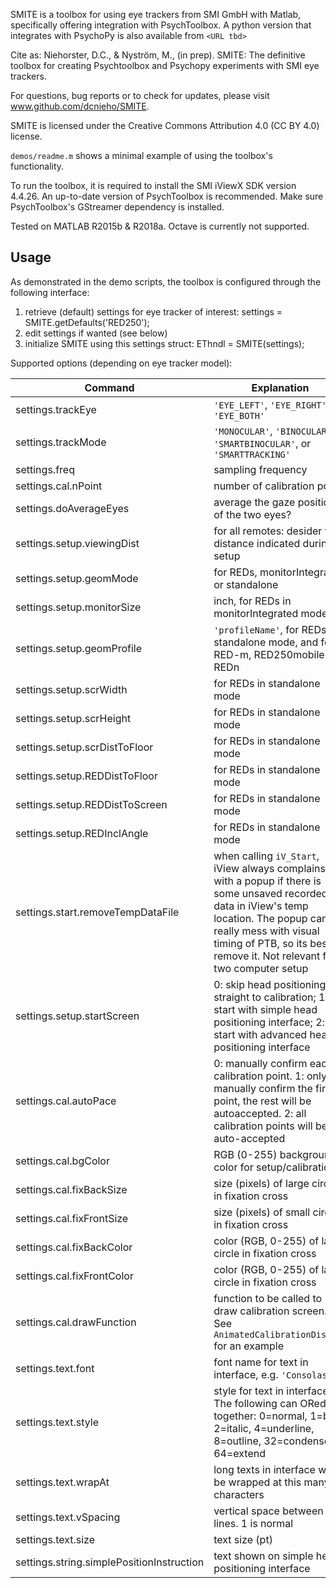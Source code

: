 ﻿SMITE is a toolbox for using eye trackers from SMI GmbH with Matlab,
specifically offering integration with PsychToolbox. A python version
that integrates with PsychoPy is also available from `<URL tbd>`

Cite as:
Niehorster, D.C., & Nyström, M., (in prep). SMITE: The definitive
toolbox for creating Psychtoolbox and Psychopy experiments with SMI eye
trackers.

For questions, bug reports or to check for updates, please visit
www.github.com/dcnieho/SMITE. 

SMITE is licensed under the Creative Commons Attribution 4.0 (CC BY 4.0) license.

`demos/readme.m` shows a minimal example of using the toolbox's
functionality.

To run the toolbox, it is required to install the SMI iViewX SDK version
4.4.26. An up-to-date version of PsychToolbox is recommended. Make sure
PsychToolbox's GStreamer dependency is installed.

Tested on MATLAB R2015b & R2018a. Octave is currently not supported.

## Usage
As demonstrated in the demo scripts, the toolbox is configured through
the following interface:
1. retrieve (default) settings for eye tracker of interest:
settings = SMITE.getDefaults('RED250');
2. edit settings if wanted (see below)
3. initialize SMITE using this settings struct:
EThndl = SMITE(settings);

Supported options (depending on eye tracker model):

| Command | Explanation |
| --- | --- |
| settings.trackEye              | `'EYE_LEFT'`, `'EYE_RIGHT'`, or `'EYE_BOTH'` |
| settings.trackMode             | `'MONOCULAR'`, `'BINOCULAR'`, `'SMARTBINOCULAR'`, or `'SMARTTRACKING'` |
| settings.freq                  | sampling frequency |
| settings.cal.nPoint            | number of calibration points |
| settings.doAverageEyes         | average the gaze position of the two eyes? |
| settings.setup.viewingDist     | for all remotes: desider view distance indicated during setup |
| settings.setup.geomMode        | for REDs, monitorIntegrated or standalone |
| settings.setup.monitorSize     | inch, for REDs in monitorIntegrated mode |
| settings.setup.geomProfile     | `'profileName'`, for REDs in standalone mode, and for RED-m, RED250mobile and REDn |
| settings.setup.scrWidth        | for REDs in standalone mode |
| settings.setup.scrHeight       | for REDs in standalone mode |
| settings.setup.scrDistToFloor  | for REDs in standalone mode |
| settings.setup.REDDistToFloor  | for REDs in standalone mode |
| settings.setup.REDDistToScreen | for REDs in standalone mode |
| settings.setup.REDInclAngle    | for REDs in standalone mode |
| settings.start.removeTempDataFile | when calling `iV_Start`, iView always complains with a popup if there is some unsaved recorded data in iView's temp location. The popup can really mess with visual timing of PTB, so its best to remove it. Not relevant for a two computer setup |
| settings.setup.startScreen     | 0: skip head positioning, go straight to calibration; 1: start with simple head positioning interface; 2: start with advanced head positioning interface |
| settings.cal.autoPace          | 0: manually confirm each calibration point. 1: only manually confirm the first point, the rest will be autoaccepted. 2: all calibration points will be auto-accepted |
| settings.cal.bgColor           | RGB (0-255) background color for setup/calibration |
| settings.cal.fixBackSize       | size (pixels) of large circle in fixation cross |
| settings.cal.fixFrontSize      | size (pixels) of small circle in fixation cross |
| settings.cal.fixBackColor      | color (RGB, 0-255) of large circle in fixation cross |
| settings.cal.fixFrontColor     | color (RGB, 0-255) of large circle in fixation cross |
| settings.cal.drawFunction      | function to be called to draw calibration screen. See `AnimatedCalibrationDisplay` for an example |
| settings.text.font             | font name for text in interface, e.g. `'Consolas'` |
| settings.text.style            | style for text in interface. The following can ORed together: 0=normal, 1=bold, 2=italic, 4=underline, 8=outline, 32=condense, 64=extend |
| settings.text.wrapAt           | long texts in interface will be wrapped at this many characters |
| settings.text.vSpacing         | vertical space between lines. 1 is normal |
| settings.text.size             | text size (pt) |
| settings.string.simplePositionInstruction  | text shown on simple head positioning interface |
